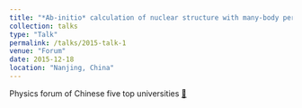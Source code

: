 ```yaml
---
title: "*Ab-initio* calculation of nuclear structure with many-body perturbation theory"
collection: talks
type: "Talk"
permalink: /talks/2015-talk-1
venue: "Forum"
date: 2015-12-18
location: "Nanjing, China"
---
```


Physics forum of Chinese five top universities [🔗](https://www.researchgate.net/publication/328445676_diyixingyuanlijisuanyuanzihejiegou)
